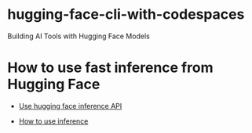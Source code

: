 # hugging-face-cli-with-codespaces
Building AI Tools with Hugging Face Models


# How to use fast inference from Hugging Face

* [Use hugging face inference API](https://huggingface.co/inference-api) 

* [How to use inference](https://huggingface.co/docs/huggingface_hub/how-to-inference#:~:text=Begin%20by%20creating%20an%20instance,requests%20to%20the%20Inference%20API.)